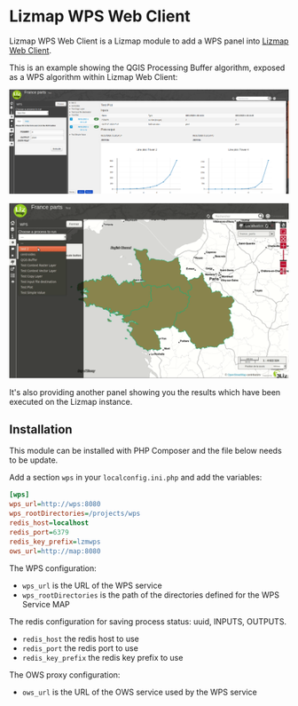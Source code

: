 # Lizmap WPS Web Client

Lizmap WPS Web Client is a Lizmap module to add a WPS panel into [Lizmap Web Client](https://github.com/3liz/lizmap-web-client/).

This is an example showing the QGIS Processing Buffer algorithm, exposed as a WPS algorithm within Lizmap Web Client:

![Screenshot](screenshot.png)

![Demo gif](demo.gif)

It's also providing another panel showing you the results which have been executed on the Lizmap instance.

## Installation

This module can be installed with PHP Composer and the file below needs to be update.

Add a section `wps` in your `localconfig.ini.php` and add the variables:

```ini
[wps]
wps_url=http://wps:8080
wps_rootDirectories=/projects/wps
redis_host=localhost
redis_port=6379
redis_key_prefix=lzmwps
ows_url=http://map:8080
```

The WPS configuration:

* `wps_url` is the URL of the WPS service
* `wps_rootDirectories` is the path of the directories defined for the WPS Service MAP 

The redis configuration for saving process status: uuid, INPUTS, OUTPUTS.

* `redis_host` the redis host to use
* `redis_port` the redis port to use
* `redis_key_prefix` the redis key prefix to use

The OWS proxy configuration:

* `ows_url` is the URL of the OWS service used by the WPS service

